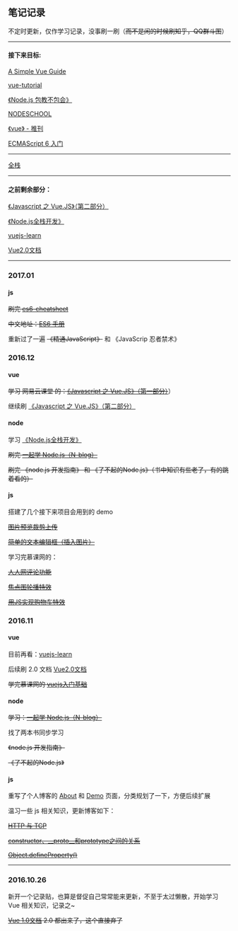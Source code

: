 ## 笔记记录

不定时更新，仅作学习记录，没事刷一刷（~~而不是闲的时候刷知乎，QQ群斗图~~）

----


#### 接下来目标:

[A Simple Vue Guide](http://cody1991.github.io/vue/2016/08/30/a-simple-vue-guide.html)

[vue-tutorial](https://github.com/MeCKodo/vue-tutorial)

[《Node.js 包教不包会》](https://github.com/alsotang/node-lessons)

[NODESCHOOL](https://nodeschool.io/zh-cn/#workshopper-list)

[《vue》 - 推刊](http://www.tuicool.com/kans/2799975423)

[ECMAScript 6 入门](http://es6.ruanyifeng.com/)

----

[全栈](https://github.com/ruanyf/jstraining)

----

#### 之前剩余部分：

[《Javascript 之 Vue.JS》（第二部分）](http://study.163.com/course/introduction/1003380002.htm#/courseDetail)

[《Node.js全栈开发》](https://course.tianmaying.com/node)

[vuejs-learn](https://github.com/bhnddowinf/vuejs-learn)

[Vue2.0文档](https://vuefe.cn/guide/) 

----

### 2017.01

#### js

~~刷完 [es6-cheatsheet](https://github.com/DrkSephy/es6-cheatsheet)~~

~~中文地址：[ES6 手册](https://qiutc.me/post/es6-cheatsheet.html)~~

重新过了一遍 ~~《精通JavaScript》~~ 和 《JavaScrip 忍者禁术》



### 2016.12

#### vue

~~学习 网易云课堂 的：[《Javascript 之 Vue.JS》（第一部分）](http://study.163.com/course/introduction.htm?courseId=1003291032#/courseDetail)~~）

继续刷 [《Javascript 之 Vue.JS》（第二部分）](http://study.163.com/course/introduction/1003380002.htm#/courseDetail)

#### node

学习 [《Node.js全栈开发》](https://course.tianmaying.com/node)

~~刷完 [一起学 Node.js（N-blog）](https://github.com/nswbmw/N-blog)~~

~~刷完 《node.js 开发指南》 和 《了不起的Node.js》（书中知识有些老了，有的跳着看的）~~


#### js

搭建了几个接下来项目会用到的 demo

~~[图片预览裁剪上传](https://github.com/hanekaoru/imgCrop-and-upload)~~

~~[简单的文本编辑框（插入图片）](https://github.com/hanekaoru/textualEdit)~~

学习完慕课网的：

~~[人人网评论功能](http://www.imooc.com/learn/81)~~

~~[焦点图轮播特效](http://www.imooc.com/learn/18)~~

~~[用JS实现购物车特效](http://www.imooc.com/learn/34)~~



### 2016.11


#### vue

目前再看：[vuejs-learn](https://github.com/bhnddowinf/vuejs-learn)

后续刷 2.0 文档 [Vue2.0文档](https://vuefe.cn/guide/) 

~~学完慕课网的 [vuejs入门基础](http://www.imooc.com/learn/694)~~

#### node

~~学习：[一起学 Node.js（N-blog）](https://github.com/nswbmw/N-blog)~~

找了两本书同步学习

~~《node.js 开发指南》~~

~~《了不起的Node.js》~~


#### js


重写了个人博客的 [About](http://hanekaoru.com/about/) 和 [Demo](http://hanekaoru.com/about/demo.html) 页面，分类规划了一下，方便后续扩展

温习一些 js 相关知识，更新博客如下：

~~[HTTP 与 TCP](http://hanekaoru.com/http-与-tcp/)~~

~~[constructor、__proto__和prototype之间的关系](http://hanekaoru.com/?p=1880)~~

~~[Object.defineProperty()](http://hanekaoru.com/object-defineproperty/)~~

----

### 2016.10.26

新开一个记录贴，也算是督促自己常常能来更新，不至于太过懒散，开始学习 Vue 相关知识，记录之~

~~[Vue 1.0文档](http://vuejs.org.cn/guide/) 2.0 都出来了，这个直接弃了~~

